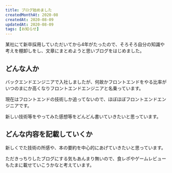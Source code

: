 ```yaml
---
title: ブログ始めました
createdMonthAt: 2020-08
createdAt: 2020-08-09
updatedAt: 2020-08-09
tags: [お知らせ]
---
```

某社にて新卒採用していただいてから4年がたったので、そろそろ自分の知識や考えを棚卸しをし、文章にまとめようと思いブログをはじめました。

## どんな人か
バックエンドエンジニアで入社しましたが、何故かフロントエンドをやる比率がいつのまにか高くなりフロントエンドエンジニアと名乗っています。

現在はフロントエンドの技術しか追ってないので、ほぼほぼフロントエンドエンジニアです。

新しい技術等をやってみた感想等をどんどん書いていきたいと思っています。

## どんな内容を記載していくか
新しくでた技術の所感や、本の要約を中心的にあげていきたいと思っています。

ただきっちりしたブログにする気もあんまり無いので、食レポやゲームレビューもたまに載せていこうかなと考えています。
